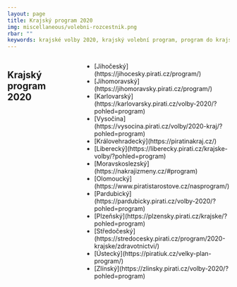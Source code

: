 ```yaml
---
layout: page
title: Krajský program 2020
img: miscellaneous/volebni-rozcestnik.png
rbar: ""
keywords: krajské volby 2020, krajský volební program, program do krajských voleb, program pro krajské volby, kraje, krajské zastupitelstvo, program
---
```


<div class="medium-12 large-4 columns o-section-block--medium">
  <div class="o-section-header">
    <h2 class="o-section__heading o-section__heading">Krajský program 2020</h2>
  </div>
  <br>
<ul>  
<li>[Jihočeský](https://jihocesky.pirati.cz/program/)</li>
<li>[Jihomoravský](https://jihomoravsky.pirati.cz/program/)</li>
<li>[Karlovarský](https://karlovarsky.pirati.cz/volby-2020/?pohled=program)</li>
<li>[Vysočina](https://vysocina.pirati.cz/volby/2020-kraj/?pohled=program)</li>
<li>[Královehradecký](https://piratinakraj.cz/)</li>
<li>[Liberecký](https://liberecky.pirati.cz/krajske-volby/?pohled=program)</li>
<li>[Moravskoslezský](https://nakrajizmeny.cz/#program)</li>
<li>[Olomoucký](https://www.piratistarostove.cz/nasprogram/)</li>
<li>[Pardubický](https://pardubicky.pirati.cz/volby-2020/?pohled=program)</li>
<li>[Plzeňský](https://plzensky.pirati.cz/krajske/?pohled=program)</li>
<li>[Středočeský](https://stredocesky.pirati.cz/program/2020-krajske/zdravotnictvi/)</li>
<li>[Ústecký](https://piratiuk.cz/velky-plan-program/)</li>
<li>[Zlínský](https://zlinsky.pirati.cz/volby-2020/?pohled=program)</li>
</ul>  
</div>
